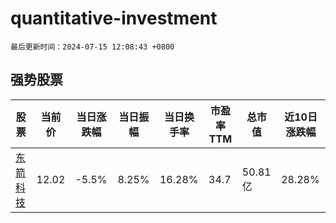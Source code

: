 # quantitative-investment

`最后更新时间：2024-07-15 12:08:43 +0800`

## 强势股票

|股票|当前价|当日涨跌幅|当日振幅|当日换手率|市盈率TTM|总市值|近10日涨跌幅|
|----|----|----|----|----|----|----|----|
|[东箭科技](https://xueqiu.com/S/SZ300978)|12.02|-5.5%|8.25%|16.28%|34.7|50.81亿|28.28%|
